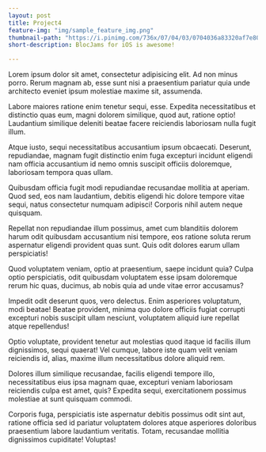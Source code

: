```yaml
---
layout: post
title: Project4
feature-img: "img/sample_feature_img.png"
thumbnail-path: "https://i.pinimg.com/736x/07/04/03/0704036a83320af7e807ef9c68f02aa6--mobile-design-app-design.jpg"
short-description: BlocJams for iOS is awesome!

---
```

Lorem ipsum dolor sit amet, consectetur adipisicing elit. Ad non minus porro. Rerum magnam ab, esse sunt nisi a praesentium pariatur quia unde architecto eveniet ipsum molestiae maxime sit, assumenda.

Labore maiores ratione enim tenetur sequi, esse. Expedita necessitatibus et distinctio quas eum, magni dolorem similique, quod aut, ratione optio! Laudantium similique deleniti beatae facere reiciendis laboriosam nulla fugit illum.

Atque iusto, sequi necessitatibus accusantium ipsum obcaecati. Deserunt, repudiandae, magnam fugit distinctio enim fuga excepturi incidunt eligendi nam officia accusantium id nemo omnis suscipit officiis doloremque, laboriosam tempora quas ullam.

Quibusdam officia fugit modi repudiandae recusandae mollitia at aperiam. Quod sed, eos nam laudantium, debitis eligendi hic dolore tempore vitae sequi, natus consectetur numquam adipisci! Corporis nihil autem neque quisquam.

Repellat non repudiandae illum possimus, amet cum blanditiis dolorem harum odit quibusdam accusantium nisi tempore, eos ratione soluta rerum aspernatur eligendi provident quas sunt. Quis odit dolores earum ullam perspiciatis!

Quod voluptatem veniam, optio at praesentium, saepe incidunt quia? Culpa optio perspiciatis, odit quibusdam voluptatem esse ipsam doloremque rerum hic quas, ducimus, ab nobis quia ad unde vitae error accusamus?

Impedit odit deserunt quos, vero delectus. Enim asperiores voluptatum, modi beatae! Beatae provident, minima quo dolore officiis fugiat corrupti excepturi nobis suscipit ullam nesciunt, voluptatem aliquid iure repellat atque repellendus!

Optio voluptate, provident tenetur aut molestias quod itaque id facilis illum dignissimos, sequi quaerat! Vel cumque, labore iste quam velit veniam reiciendis id, alias, maxime illum necessitatibus dolore aliquid rem.

Dolores illum similique recusandae, facilis eligendi tempore illo, necessitatibus eius ipsa magnam quae, excepturi veniam laboriosam reiciendis culpa est amet, quis? Expedita sequi, exercitationem possimus molestiae at sunt quisquam commodi.

Corporis fuga, perspiciatis iste aspernatur debitis possimus odit sint aut, ratione officia sed id pariatur voluptatem dolores atque asperiores doloribus praesentium labore laudantium veritatis. Totam, recusandae mollitia dignissimos cupiditate! Voluptas!
